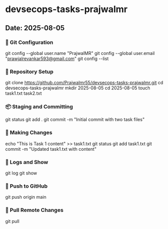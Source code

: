# devsecops-tasks-prajwalmr
## Date: 2025-08-05

### 🔧 Git Configuration
git config --global user.name "PrajwalMR"
git config --global user.email "prawjalrevankar593@gmail.com"
git config --list

### 📁 Repository Setup
git clone https://github.com/Prajwalmr55/devsecops-tasks-prajwalmr.git
cd devsecops-tasks-prajwalmr
mkdir 2025-08-05
cd 2025-08-05
touch task1.txt task2.txt

### 📦 Staging and Committing
git status
git add .
git commit -m "Initial commit with two task files"

### 🔁 Making Changes
echo "This is Task 1 content" >> task1.txt
git status
git add task1.txt
git commit -m "Updated task1.txt with content"

### 🧾 Logs and Show
git log
git show <commit-id>

### 🚀 Push to GitHub
git push origin main

### 🔁 Pull Remote Changes
git pull
